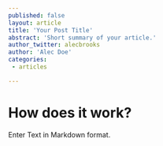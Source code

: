 ```yaml
---
published: false
layout: article
title: 'Your Post Title'
abstract: 'Short summary of your article.'
author_twitter: alecbrooks
author: 'Alec Doe'
categories:
 - articles

---
```


# How does it work?

Enter Text in Markdown format.